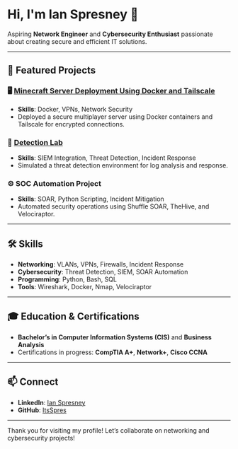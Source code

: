 # Hi, I'm Ian Spresney 👋  

Aspiring **Network Engineer** and **Cybersecurity Enthusiast** passionate about creating secure and efficient IT solutions.  

---

## 🌟 Featured Projects  

### 🖥️ **[Minecraft Server Deployment Using Docker and Tailscale](https://github.com/ItsSpres/Minecraft-Docker)**  
- **Skills**: Docker, VPNs, Network Security  
- Deployed a secure multiplayer server using Docker containers and Tailscale for encrypted connections.  

### 🔐 **[Detection Lab](https://github.com/ItsSpres/Detection-Lab)**  
- **Skills**: SIEM Integration, Threat Detection, Incident Response  
- Simulated a threat detection environment for log analysis and response.  

### ⚙️ **SOC Automation Project**  
- **Skills**: SOAR, Python Scripting, Incident Mitigation  
- Automated security operations using Shuffle SOAR, TheHive, and Velociraptor.  

---

## 🛠️ Skills  

- **Networking**: VLANs, VPNs, Firewalls, Incident Response  
- **Cybersecurity**: Threat Detection, SIEM, SOAR Automation  
- **Programming**: Python, Bash, SQL  
- **Tools**: Wireshark, Docker, Nmap, Velociraptor  

---

## 🎓 Education & Certifications  

- **Bachelor’s in Computer Information Systems (CIS)** and **Business Analysis**  
- Certifications in progress: **CompTIA A+**, **Network+**, **Cisco CCNA**  

---

## 📫 Connect  

- **LinkedIn**: [Ian Spresney](https://www.linkedin.com/in/ianspresney)  
- **GitHub**: [ItsSpres](https://github.com/ItsSpres)  

---

Thank you for visiting my profile! Let’s collaborate on networking and cybersecurity projects!  